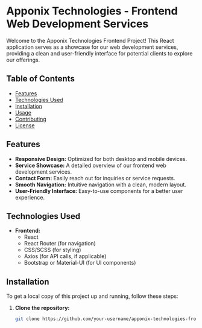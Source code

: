 # Apponix Technologies - Frontend Web Development Services

Welcome to the Apponix Technologies Frontend Project! This React application serves as a showcase for our web development services, providing a clean and user-friendly interface for potential clients to explore our offerings.

## Table of Contents

- [Features](#features)
- [Technologies Used](#technologies-used)
- [Installation](#installation)
- [Usage](#usage)
- [Contributing](#contributing)
- [License](#license)

## Features

- **Responsive Design:** Optimized for both desktop and mobile devices.
- **Service Showcase:** A detailed overview of our frontend web development services.
- **Contact Form:** Easily reach out for inquiries or service requests.
- **Smooth Navigation:** Intuitive navigation with a clean, modern layout.
- **User-Friendly Interface:** Easy-to-use components for a better user experience.

## Technologies Used

- **Frontend:**
  - React
  - React Router (for navigation)
  - CSS/SCSS (for styling)
  - Axios (for API calls, if applicable)
  - Bootstrap or Material-UI (for UI components)

## Installation

To get a local copy of this project up and running, follow these steps:

1. **Clone the repository:**

   ```bash
   git clone https://github.com/your-username/apponix-technologies-frontend.git
